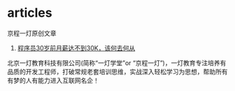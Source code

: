 # articles
京程一灯原创文章

1. [程序员30岁前月薪达不到30K，该何去何从](https://github.com/jingchengyideng/articles/blob/master/%E7%A8%8B%E5%BA%8F%E5%91%9830%E5%B2%81%E5%89%8D%E6%9C%88%E8%96%AA%E8%BE%BE%E4%B8%8D%E5%88%B030K%EF%BC%8C%E8%AF%A5%E4%BD%95%E5%8E%BB%E4%BD%95%E4%BB%8E.md)

北京一灯教育科技有限公司(简称“一灯学堂”or “京程一灯”)，一灯教育专注培养有品质的开发工程师，打破常规老套培训思维，实战深入轻松学习为思想，帮助所有有梦的人有能力进入互联网名企！
